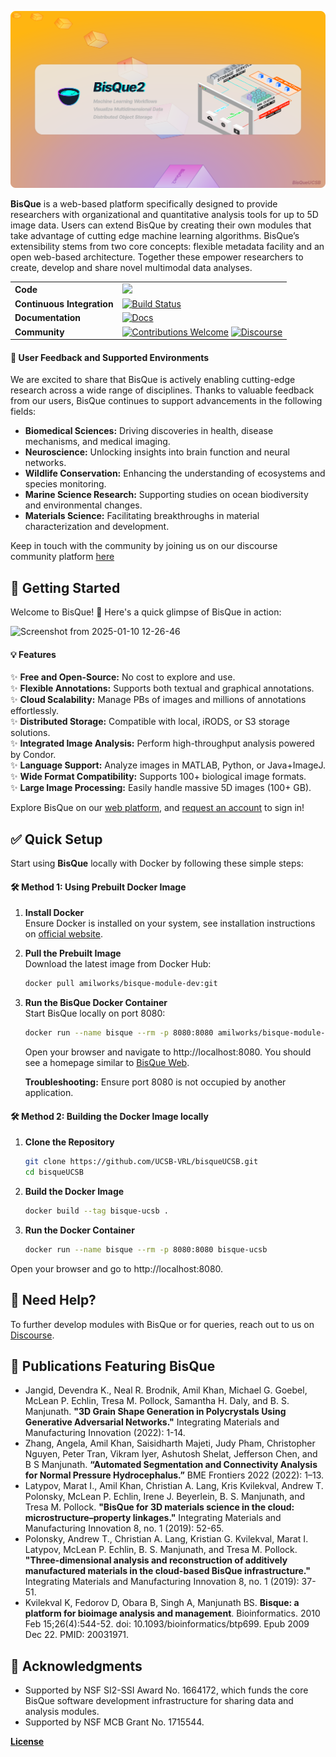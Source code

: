 <p align="center">
  <img src="docs/images/bq-github-banner2.svg" alt="bisque-logo" width="600">
</p>

**BisQue** is a web-based platform specifically designed to provide researchers with organizational and quantitative analysis tools for up to 5D image data. Users can extend BisQue by creating their own modules that take advantage of cutting edge machine learning algorithms. BisQue’s extensibility stems from two core concepts: flexible metadata facility and an open web-based architecture. Together these empower researchers to create, develop and share novel multimodal data analyses.

||  |
|----------------------------   |----------------------------------------------------------------------------|
|**Code**                       | ![](https://img.shields.io/badge/BisQue%20Stable%20Release-v1.0.0-brightgreen) |
| **Continuous Integration**    | [![Build Status](https://github.com/UCSB-VRL/bisqueUCSB/actions/workflows/docker-image.yml/badge.svg)](https://github.com/UCSB-VRL/bisqueUCSB/actions/workflows/docker-image.yml/badge.svg) |
| **Documentation**             | [![Docs](https://img.shields.io/badge/docs-website-blue?style=flat)](https://bisque.gitbook.io/docs/) |
| **Community**              | [![Contributions Welcome](https://img.shields.io/badge/contributions-welcome-yellow.svg?style=flat)](https://bisqueUCSB.github.io/contributing.html) [![Discourse](https://img.shields.io/badge/Discourse-v2.9.0-blue)](https://community.bisque2.ece.ucsb.edu/) |

#### 🌟 User Feedback and Supported Environments
We are excited to share that BisQue is actively enabling cutting-edge research across a wide range of disciplines. Thanks to valuable feedback from our users, BisQue continues to support advancements in the following fields:

* **Biomedical Sciences:** Driving discoveries in health, disease mechanisms, and medical imaging.
* **Neuroscience:** Unlocking insights into brain function and neural networks.
* **Wildlife Conservation:** Enhancing the understanding of ecosystems and species monitoring.
* **Marine Science Research:** Supporting studies on ocean biodiversity and environmental changes.
* **Materials Science:** Facilitating breakthroughs in material characterization and development.

Keep in touch with the community by joining us on our discourse community platform [here](https://community.bisque2.ece.ucsb.edu/)

## 🚀 Getting Started

Welcome to BisQue! 🎉 Here's a quick glimpse of BisQue in action:

![Screenshot from 2025-01-10 12-26-46](https://github.com/user-attachments/assets/3eb7425a-c0e7-4e28-b0fb-332c40b38a0a)

#### 💡 Features

✨ **Free and Open-Source:** No cost to explore and use.  
✨ **Flexible Annotations:** Supports both textual and graphical annotations.    
✨ **Cloud Scalability:** Manage PBs of images and millions of annotations effortlessly.   
✨ **Distributed Storage:** Compatible with local, iRODS, or S3 storage solutions.   
✨ **Integrated Image Analysis:** Perform high-throughput analysis powered by Condor.   
✨ **Language Support:** Analyze images in MATLAB, Python, or Java+ImageJ.   
✨ **Wide Format Compatibility:** Supports 100+ biological image formats.   
✨ **Large Image Processing:** Easily handle massive 5D images (100+ GB).   

Explore BisQue on our [web platform](https://bisque2.ece.ucsb.edu), and [request an account](https://docs.google.com/forms/d/e/1FAIpQLSfUCwOdl8Gd1KErPXbLWSPvF74ApT7M142sYQVdwluDUJXMAg/viewform) to sign in!

## ✅ Quick Setup

Start using **BisQue** locally with Docker by following these simple steps:

#### 🛠️ Method 1:  Using Prebuilt Docker Image

1. **Install Docker**  
   Ensure Docker is installed on your system, see installation instructions on [official website](https://docs.docker.com/engine/install/).

2. **Pull the Prebuilt Image**  
   Download the latest image from Docker Hub:
   ```bash
   docker pull amilworks/bisque-module-dev:git
3. **Run the BisQue Docker Container**  
   Start BisQue locally on port 8080:
   ```bash
   docker run --name bisque --rm -p 8080:8080 amilworks/bisque-module-dev:git
   ```
   Open your browser and navigate to http://localhost:8080. You should see a homepage similar to [BisQue Web](https://bisque2.ece.ucsb.edu).

   **Troubleshooting:** Ensure port 8080 is not occupied by another application.

#### 🛠️ Method 2:  Building the Docker Image locally

1. **Clone the Repository**
   ```bash
   git clone https://github.com/UCSB-VRL/bisqueUCSB.git
   cd bisqueUCSB
   ```

2. **Build the Docker Image**
   ```bash
   docker build --tag bisque-ucsb .
   ```
3. **Run the Docker Container**
   ```bash
   docker run --name bisque --rm -p 8080:8080 bisque-ucsb
   ```
Open your browser and go to http://localhost:8080.

## 💬 Need Help?
To further develop modules with BisQue or for queries, reach out to us on [Discourse](https://community.bisque2.ece.ucsb.edu/).

## 📰 Publications Featuring BisQue

* Jangid, Devendra K., Neal R. Brodnik, Amil Khan, Michael G. Goebel, McLean P. Echlin, Tresa M. Pollock, Samantha H. Daly, and B. S. Manjunath. __"3D Grain Shape Generation in Polycrystals Using Generative Adversarial Networks."__ Integrating Materials and Manufacturing Innovation (2022): 1-14.
*  Zhang, Angela, Amil Khan, Saisidharth Majeti, Judy Pham, Christopher Nguyen, Peter Tran, Vikram Iyer, Ashutosh Shelat, Jefferson Chen, and B S Manjunath. __“Automated Segmentation and Connectivity Analysis for Normal Pressure Hydrocephalus.”__ BME Frontiers 2022 (2022): 1–13.
* Latypov, Marat I., Amil Khan, Christian A. Lang, Kris Kvilekval, Andrew T. Polonsky, McLean P. Echlin, Irene J. Beyerlein, B. S. Manjunath, and Tresa M. Pollock. __"BisQue for 3D materials science in the cloud: microstructure–property linkages."__ Integrating Materials and Manufacturing Innovation 8, no. 1 (2019): 52-65.
* Polonsky, Andrew T., Christian A. Lang, Kristian G. Kvilekval, Marat I. Latypov, McLean P. Echlin, B. S. Manjunath, and Tresa M. Pollock. __"Three-dimensional analysis and reconstruction of additively manufactured materials in the cloud-based BisQue infrastructure."__ Integrating Materials and Manufacturing Innovation 8, no. 1 (2019): 37-51.
* Kvilekval K, Fedorov D, Obara B, Singh A, Manjunath BS. __Bisque: a platform for bioimage analysis and management__. Bioinformatics. 2010 Feb 15;26(4):544-52. doi: 10.1093/bioinformatics/btp699. Epub 2009 Dec 22. PMID: 20031971.

## 🌟 Acknowledgments
- Supported by NSF SI2-SSI Award No. 1664172, which funds the core BisQue software development infrastructure for sharing data and analysis modules.
- Supported by NSF MCB Grant No. 1715544.

[__License__](https://github.com/UCSB-VRL/bisqueUCSB/blob/master/source/LICENSE)

